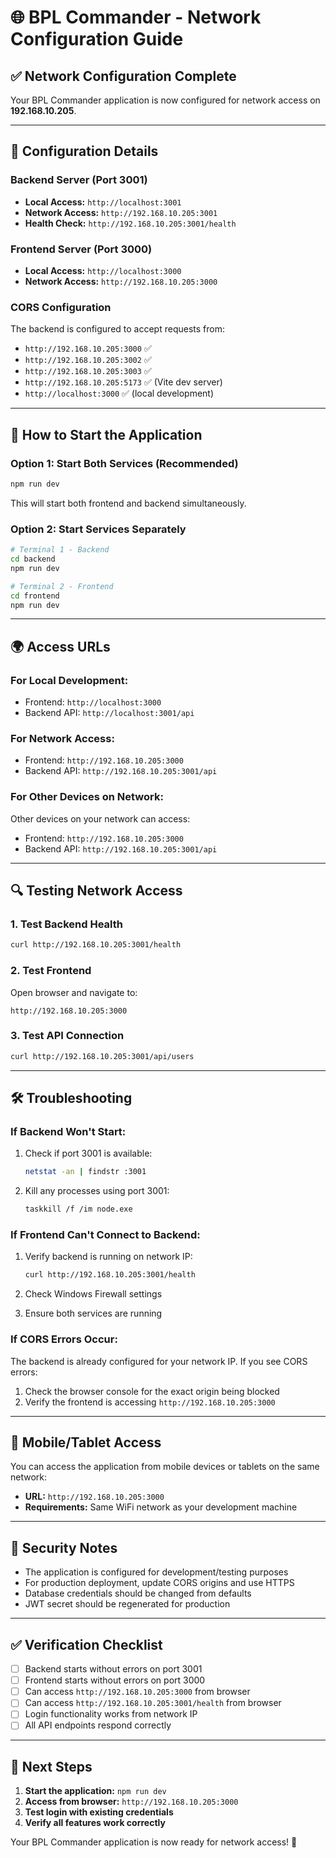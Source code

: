 # 🌐 BPL Commander - Network Configuration Guide

## ✅ **Network Configuration Complete**

Your BPL Commander application is now configured for network access on **192.168.10.205**.

---

## 🔧 **Configuration Details**

### **Backend Server (Port 3001)**
- **Local Access:** `http://localhost:3001`
- **Network Access:** `http://192.168.10.205:3001`
- **Health Check:** `http://192.168.10.205:3001/health`

### **Frontend Server (Port 3000)**
- **Local Access:** `http://localhost:3000`
- **Network Access:** `http://192.168.10.205:3000`

### **CORS Configuration**
The backend is configured to accept requests from:
- `http://192.168.10.205:3000` ✅
- `http://192.168.10.205:3002` ✅
- `http://192.168.10.205:3003` ✅
- `http://192.168.10.205:5173` ✅ (Vite dev server)
- `http://localhost:3000` ✅ (local development)

---

## 🚀 **How to Start the Application**

### **Option 1: Start Both Services (Recommended)**
```bash
npm run dev
```
This will start both frontend and backend simultaneously.

### **Option 2: Start Services Separately**
```bash
# Terminal 1 - Backend
cd backend
npm run dev

# Terminal 2 - Frontend  
cd frontend
npm run dev
```

---

## 🌍 **Access URLs**

### **For Local Development:**
- Frontend: `http://localhost:3000`
- Backend API: `http://localhost:3001/api`

### **For Network Access:**
- Frontend: `http://192.168.10.205:3000`
- Backend API: `http://192.168.10.205:3001/api`

### **For Other Devices on Network:**
Other devices on your network can access:
- Frontend: `http://192.168.10.205:3000`
- Backend API: `http://192.168.10.205:3001/api`

---

## 🔍 **Testing Network Access**

### **1. Test Backend Health**
```bash
curl http://192.168.10.205:3001/health
```

### **2. Test Frontend**
Open browser and navigate to:
```
http://192.168.10.205:3000
```

### **3. Test API Connection**
```bash
curl http://192.168.10.205:3001/api/users
```

---

## 🛠️ **Troubleshooting**

### **If Backend Won't Start:**
1. Check if port 3001 is available:
   ```bash
   netstat -an | findstr :3001
   ```

2. Kill any processes using port 3001:
   ```bash
   taskkill /f /im node.exe
   ```

### **If Frontend Can't Connect to Backend:**
1. Verify backend is running on network IP:
   ```bash
   curl http://192.168.10.205:3001/health
   ```

2. Check Windows Firewall settings
3. Ensure both services are running

### **If CORS Errors Occur:**
The backend is already configured for your network IP. If you see CORS errors:
1. Check the browser console for the exact origin being blocked
2. Verify the frontend is accessing `http://192.168.10.205:3000`

---

## 📱 **Mobile/Tablet Access**

You can access the application from mobile devices or tablets on the same network:
- **URL:** `http://192.168.10.205:3000`
- **Requirements:** Same WiFi network as your development machine

---

## 🔐 **Security Notes**

- The application is configured for development/testing purposes
- For production deployment, update CORS origins and use HTTPS
- Database credentials should be changed from defaults
- JWT secret should be regenerated for production

---

## ✅ **Verification Checklist**

- [ ] Backend starts without errors on port 3001
- [ ] Frontend starts without errors on port 3000
- [ ] Can access `http://192.168.10.205:3000` from browser
- [ ] Can access `http://192.168.10.205:3001/health` from browser
- [ ] Login functionality works from network IP
- [ ] All API endpoints respond correctly

---

## 🎯 **Next Steps**

1. **Start the application:** `npm run dev`
2. **Access from browser:** `http://192.168.10.205:3000`
3. **Test login with existing credentials**
4. **Verify all features work correctly**

Your BPL Commander application is now ready for network access! 🚀

